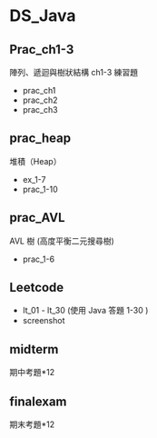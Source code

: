 # DS_Java

## Prac_ch1-3
陣列、遞迴與樹狀結構 ch1-3 練習題
- prac_ch1
- prac_ch2
- prac_ch3

## prac_heap
堆積（Heap）
- ex_1-7
- prac_1-10

## prac_AVL
AVL 樹 (高度平衡二元搜尋樹)
* prac_1-6

## Leetcode
- lt_01 - lt_30 (使用 Java 答題 1-30 )
- screenshot

## midterm
期中考題*12

## finalexam
期末考題*12
